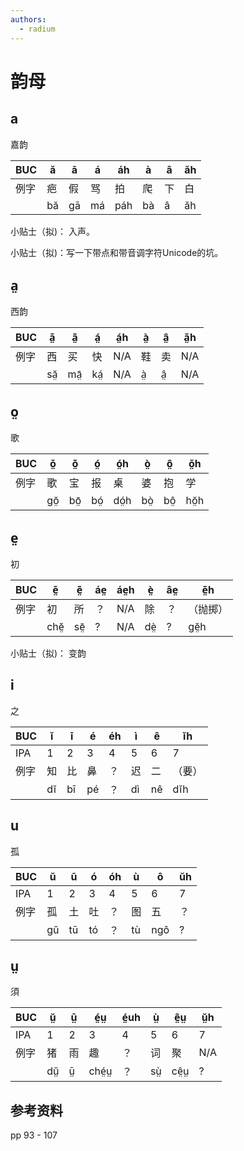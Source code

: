 ```yaml
---
authors: 
  - radium
---
```


# 韵母

## a 
嘉韵

| BUC | ă | ā | á | áh | à | â | ăh |
| -- | -- | -- | -- | -- | -- | -- | -- |
| 例字 | 疤 | 假 | 骂 | 拍 | 爬 | 下 | 白 |
|  | bă | gā | má | páh | bà | â | ăh |

小贴士（拟)： 入声。 

小贴士（拟)：写一下带点和带音调字符Unicode的坑。


## a̤
西韵


| BUC | ă̤ | ā̤ | á̤ | á̤h | à̤ | â̤ | ă̤h |
| -- | -- | -- | -- | -- | -- | -- | -- |
| 例字 | 西 | 买 | 快 | N/A | 鞋 | 卖 | N/A |
|  | să̤ | mā̤ | ká̤ | N/A | à̤ | â̤ | N/A |


## o̤
歌

| BUC | ŏ̤ | ō̤ | ó̤ | ó̤h | ò̤ | ô̤ | ŏ̤h |
| -- | -- | -- | -- | -- | -- | -- | -- |
| 例字 | 歌 | 宝 | 报 | 桌 | 婆 | 抱 | 学 |
|  | gŏ̤ | bō̤ | bó̤ | dó̤h | bò̤ | bô̤ | hŏ̤h |

## e̤
初

| BUC | ĕ̤ | ē̤ | áe̤ | áe̤h | è̤ | âe̤ | ĕ̤h |
| -- | -- | -- | -- | -- | -- | -- | -- |
| 例字 | 初 | 所 | ？ | N/A | 除 | ？ | （抛掷） |
|  | chĕ̤ | sē̤ | ? | N/A | dè̤ | ? | gĕ̤h |

小贴士（拟)： 变韵
## i
之

| BUC | ĭ | ī | é | éh | ì | ê | ĭh |
| -- | -- | -- | -- | -- | -- | -- | -- |
| IPA | 1 | 2 |3|4|5|6|7|
| 例字 | 知 | 比 | 鼻 | ？ | 迟 | 二 | （要） |
|  | dĭ | bī | pé | ？ | dì | nê | dĭh |


## u
孤

| BUC | ŭ | ū | ó | óh | ù | ô | ŭh |
| -- | -- | -- | -- | -- | -- | -- | -- |
| IPA | 1 | 2 |3|4|5|6|7|
| 例字 | 孤 | 土 | 吐 | ？ | 图 | 五 | ？ |
|  | gŭ | tū | tó | ？ | tù | ngô | ? |

## ṳ
須

| BUC | ṳ̆ | ṳ̄ | é̤ṳ | é̤uh | ṳ̀ | ê̤ṳ | ṳ̆h |
| -- | -- | -- | -- | -- | -- | -- | -- |
| IPA | 1 | 2 |3|4|5|6|7|
| 例字 | 猪 | 雨 | 趣 | ？ | 词 | 聚 | N/A |
|  | dṳ̆ | ṳ̄ | ché̤ṳ | ？ | sṳ̀ | cê̤ṳ | ? |


## 参考资料

pp 93 - 107
